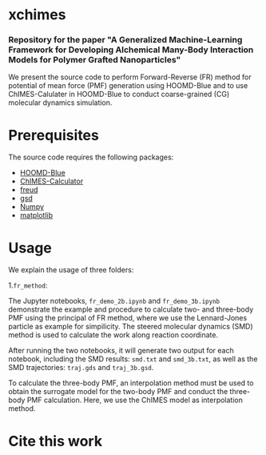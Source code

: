 # xchimes

###  Repository for the paper "A Generalized Machine-Learning Framework for Developing Alchemical Many-Body Interaction Models for Polymer Grafted Nanoparticles"

We present the source code to perform Forward-Reverse (FR) method for potential of mean force (PMF) generation using HOOMD-Blue and to use ChIMES-Calulater in HOOMD-Blue to conduct coarse-grained (CG) molecular dynamics simulation.

# Prerequisites

The source code requires the following packages:

* [HOOMD-Blue](https://github.com/glotzerlab/hoomd-blue)
* [ChIMES-Calculator](https://github.com/rk-lindsey/chimes_calculator)
* [freud](https://github.com/glotzerlab/freud)
* [gsd](https://github.com/glotzerlab/gsd)
* [Numpy](https://github.com/numpy/numpy)
* [matplotlib](https://github.com/matplotlib/matplotlib)

# Usage
We explain the usage of three folders:

1.`fr_method`:

The Jupyter notebooks, `fr_demo_2b.ipynb` and `fr_demo_3b.ipynb` demonstrate the example and procedure to calculate two- and three-body PMF using the principal of FR method, where we use the Lennard-Jones particle as example for simpilicity. The steered molecular dynamics (SMD) method is used to calculate the work along reaction coordinate.

After running the two notebooks, it will generate two output for each notebook, including the SMD results: `smd.txt` and `smd_3b.txt`, as well as the SMD trajectories: `traj.gds` and `traj_3b.gsd`.

To calculate the three-body PMF, an interpolation method must be used to obtain the surrogate model for the two-body PMF and conduct the three-body PMF calculation. Here, we use the ChIMES model as interpolation method.
# Cite this work